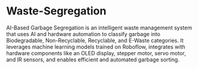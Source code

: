 # Waste-Segregation
  AI-Based Garbage Segregation is an intelligent waste management system that uses AI and hardware automation to classify garbage into Biodegradable, Non-Recyclable, Recyclable, and E-Waste categories. It leverages machine learning models trained on Roboflow, integrates with hardware components like an OLED display, stepper motor, servo motor, and IR sensors, and enables efficient and automated garbage sorting.
